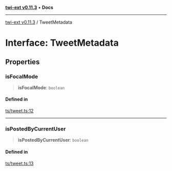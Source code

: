[**twi-ext v0.11.3**](../README.md) • **Docs**

***

[twi-ext v0.11.3](../README.md) / TweetMetadata

# Interface: TweetMetadata

## Properties

### isFocalMode

> **isFocalMode**: `boolean`

#### Defined in

[ts/tweet.ts:12](https://github.com/Robot-Inventor/twi-ext/blob/24fc91677a0d2aa2580a6ad2dc00635bd7cc459b/src/ts/tweet.ts#L12)

***

### isPostedByCurrentUser

> **isPostedByCurrentUser**: `boolean`

#### Defined in

[ts/tweet.ts:13](https://github.com/Robot-Inventor/twi-ext/blob/24fc91677a0d2aa2580a6ad2dc00635bd7cc459b/src/ts/tweet.ts#L13)
